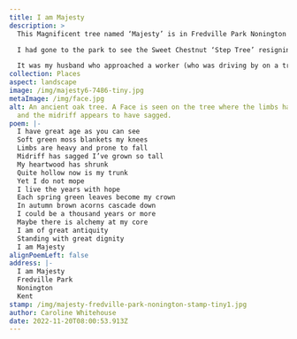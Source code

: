 ```yaml
---
title: I am Majesty
description: >
  This Magnificent tree named ‘Majesty’ is in Fredville Park Nonington Kent

  I had gone to the park to see the Sweet Chestnut ‘Step Tree’ resigning myself to the idea that seeing the Fredville Oak ‘Majesty’ was very unlikely as it is situated in a private area of the park.

  It was my husband who approached a worker (who was driving by on a tractor) who phoned the gamekeeper, who in turn escorted us to ‘Majesty’ The gamekeeper was very accommodating and informative about the park. A big thank you to the tractor driver and the gamekeeper. We learned that this great oak is thought to be over a thousand years. How humbling to make the acquaintance of one so old.
collection: Places
aspect: landscape
image: /img/majesty6-7486-tiny.jpg
metaImage: /img/face.jpg
alt: An ancient oak tree. A Face is seen on the tree where the limbs have fallen
  and the midriff appears to have sagged.
poem: |-
  I have great age as you can see
  Soft green moss blankets my knees
  Limbs are heavy and prone to fall
  Midriff has sagged I’ve grown so tall
  My heartwood has shrunk
  Quite hollow now is my trunk
  Yet I do not mope
  I live the years with hope
  Each spring green leaves become my crown
  In autumn brown acorns cascade down
  I could be a thousand years or more
  Maybe there is alchemy at my core
  I am of great antiquity
  Standing with great dignity
  I am Majesty
alignPoemLeft: false
address: |-
  I am Majesty
  Fredville Park
  Nonington
  Kent
stamp: /img/majesty-fredville-park-nonington-stamp-tiny1.jpg
author: Caroline Whitehouse
date: 2022-11-20T08:00:53.913Z
---
```

